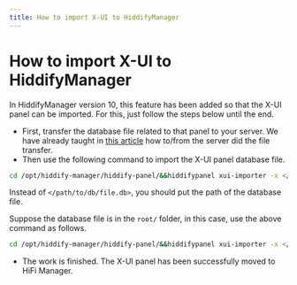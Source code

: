```yaml
---
title: How to import X-UI to HiddifyManager
---
```


# How to import X-UI to HiddifyManager

In HiddifyManager version 10, this feature has been added so that the X-UI panel can be imported. For this, just follow the steps below until the end.

- First, transfer the database file related to that panel to your server. We have already taught in [this article](/fa/manager/basic-concepts-and-troubleshooting/How-to-transfer-files-between-a-server-and-a-computer/) how to/from the server did the file transfer.
- Then use the following command to import the X-UI panel database file.

```bash
cd /opt/hiddify-manager/hiddify-panel/&&hiddifypanel xui-importer -x </path/to/db/file.db>
```


   Instead of `</path/to/db/file.db>`, you should put the path of the database file.
  
   Suppose the database file is in the `root/` folder, in this case, use the above command as follows.

```bash
cd /opt/hiddify-manager/hiddify-panel/&&hiddifypanel xui-importer -x </root/file.db>
```

- The work is finished. The X-UI panel has been successfully moved to HiFi Manager.
